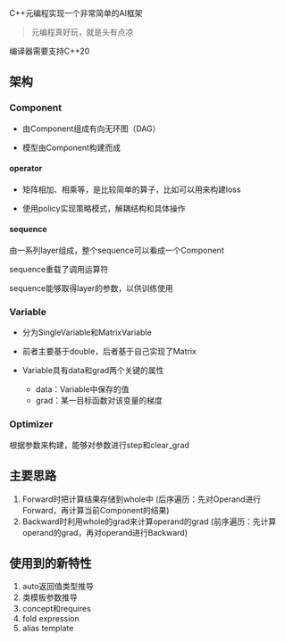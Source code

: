 C++元编程实现一个非常简单的AI框架

> 元编程真好玩，就是头有点凉

编译器需要支持C++20

## 架构
### Component
- 由Component组成有向无环图（DAG）

- 模型由Component构建而成

#### operator
- 矩阵相加、相乘等，是比较简单的算子，比如可以用来构建loss

- 使用policy实现策略模式，解耦结构和具体操作

#### sequence
由一系列layer组成，整个sequence可以看成一个Component

sequence重载了调用运算符

sequence能够取得layer的参数，以供训练使用

### Variable
- 分为SingleVariable和MatrixVariable

- 前者主要基于double，后者基于自己实现了Matrix

- Variable具有data和grad两个关键的属性
  - data：Variable中保存的值
  - grad：某一目标函数对该变量的梯度

### Optimizer
根据参数来构建，能够对参数进行step和clear_grad



## 主要思路
1. Forward时把计算结果存储到whole中 (后序遍历：先对Operand进行Forward，再计算当前Component的结果)
2. Backward时利用whole的grad来计算operand的grad (前序遍历：先计算operand的grad，再对operand进行Backward)

## 使用到的新特性
1. auto返回值类型推导
2. 类模板参数推导
3. concept和requires
4. fold expression
5. alias template
